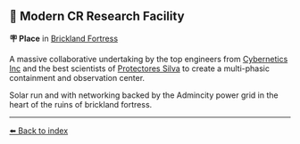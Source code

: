 ## 🔬 Modern CR Research Facility

**🪧 Place** in [Brickland Fortress](/brickland_fortress.md)

A massive collaborative undertaking by the top engineers from [Cybernetics Inc](/cybernetics_inc.md) and the best scientists of [Protectores Silva](/protectores_silva.md) to create a multi-phasic containment and observation center. 

Solar run and with networking backed by the Admincity power grid in the heart of the ruins of brickland fortress.


----------
[⬅️ Back to index](/index.md#9f60_s)